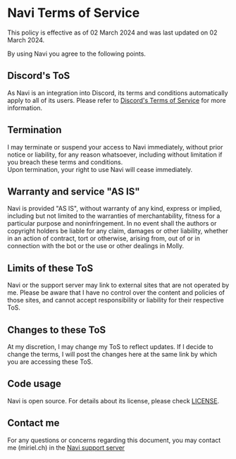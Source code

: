 
# Navi Terms of Service

This policy is effective as of 02 March 2024 and was last updated on 02 March 2024.  

By using Navi you agree to the following points.  

## Discord's ToS

As Navi is an integration into Discord, its terms and conditions automatically apply to all of its users. Please refer to [Discord's Terms of Service](https://discord.com/terms) for more information.  

## Termination

I may terminate or suspend your access to Navi immediately, without prior notice or liability, for any reason whatsoever, including without limitation if you breach these terms and conditions.  
Upon termination, your right to use Navi will cease immediately.  

## Warranty and service "AS IS"

Navi is provided "AS IS", without warranty of any kind, express or implied, including but not limited to the warranties of merchantability, fitness for a particular purpose and noninfringement. In no event shall the authors or copyright holders be liable for any claim, damages or other liability, whether in an action of contract, tort or otherwise, arising from, out of or in connection with the bot or the use or other dealings in Molly.  

## Limits of these ToS

Navi or the support server may link to external sites that are not operated by me. Please be aware that I have no control over the content and policies of those sites, and cannot accept responsibility or liability for their respective ToS.  

## Changes to these ToS

At my discretion, I may change my ToS to reflect updates. If I decide to change the terms, I will post the changes here at the same link by which you are accessing these ToS.  

## Code usage

Navi is open source. For details about its license, please check [LICENSE](https://github.com/Miriel-py/Navi/blob/master/LICENSE).  

## Contact me

For any questions or concerns regarding this document, you may contact me (miriel.ch) in the [Navi support server](https://discord.gg/atGavRmh9S)
